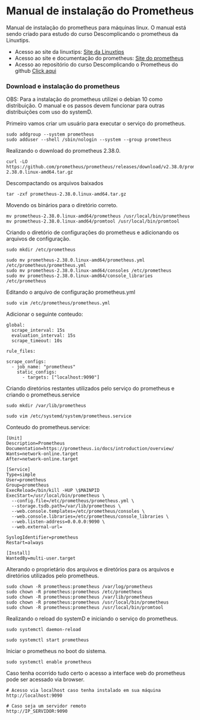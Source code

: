 # Manual de instalação do Prometheus

Manual de instalação do prometheus para máquinas linux. O manual está sendo criado para estudo do curso Descomplicando o prometheus da Linuxtips.

* Acesso ao site da linuxtips: [Site da Linuxtips](https://www.linuxtips.io/)
* Acesso ao site e documentação do prometheus: [Site do prometheus](https://prometheus.io)
* Acesso ao repositório do curso Descomplicando o Prometheus do github [Click aqui](https://github.com/badtuxx/DescomplicandoPrometheus)



### Download e instalação do prometheus

OBS: Para a instalação do prometheus utilizei o debian 10 como distribuição. O manual e os passos devem funcionar para outras distribuições com uso do systemD.

Primeiro vamos criar um usuário para executar o serviço do prometheus.
```
sudo addgroup --system prometheus
sudo adduser --shell /sbin/nologin --system --group prometheus
```

Realizando o download do prometheus 2.38.0.
```
curl -LO https://github.com/prometheus/prometheus/releases/download/v2.38.0/prometheus-2.38.0.linux-amd64.tar.gz
```

Descompactando os arquivos baixados
```
tar -zxf prometheus-2.38.0.linux-amd64.tar.gz
```

Movendo os binários para o diretório correto.
```
mv prometheus-2.38.0.linux-amd64/prometheus /usr/local/bin/prometheus
mv prometheus-2.38.0.linux-amd64/promtool /usr/local/bin/promtool
```

Criando o diretório de configurações do prometheus e adicionando os arquivos de configuração.
```
sudo mkdir /etc/prometheus

sudo mv prometheus-2.38.0.linux-amd64/prometheus.yml /etc/prometheus/prometheus.yml
sudo mv prometheus-2.38.0.linux-amd64/consoles /etc/prometheus
sudo mv prometheus-2.38.0.linux-amd64/console_libraries /etc/prometheus
```

Editando o arquivo de configuração prometheus.yml
```
sudo vim /etc/prometheus/prometheus.yml
```

Adicionar o seguinte conteudo:
```
global:
  scrape_interval: 15s
  evaluation_interval: 15s
  scrape_timeout: 10s
  
rule_files:

scrape_configs:
  - job_name: "prometheus"
    static_configs:
      - targets: ["localhost:9090"]
```

Criando diretórios restantes utilizados pelo serviço do prometheus e criando o prometheus.service
```
sudo mkdir /var/lib/prometheus

sudo vim /etc/systemd/system/prometheus.service
```

Conteudo do prometheus.service:
```
[Unit]
Description=Prometheus
Documentation=https://prometheus.io/docs/introduction/overview/
Wants=network-online.target
After=network-online.target

[Service]
Type=simple
User=prometheus
Group=prometheus
ExecReload=/bin/kill -HUP \$MAINPID
ExecStart=/usr/local/bin/prometheus \
  --config.file=/etc/prometheus/prometheus.yml \
  --storage.tsdb.path=/var/lib/prometheus \
  --web.console.templates=/etc/prometheus/consoles \
  --web.console.libraries=/etc/prometheus/console_libraries \
  --web.listen-address=0.0.0.0:9090 \
  --web.external-url=

SyslogIdentifier=prometheus
Restart=always

[Install]
WantedBy=multi-user.target
```

Alterando o proprietário dos arquivos e diretórios para os arquivos e diretórios utilizados pelo prometheus.
```
sudo chown -R prometheus:prometheus /var/log/prometheus
sudo chown -R prometheus:prometheus /etc/prometheus
sudo chown -R prometheus:prometheus /var/lib/prometheus
sudo chown -R prometheus:prometheus /usr/local/bin/prometheus
sudo chown -R prometheus:prometheus /usr/local/bin/promtool
```

Realizando o reload do systemD e iniciando o serviço do prometheus.

```
sudo systemctl daemon-reload

sudo systemctl start prometheus
```

Iniciar o prometheus no boot do sistema.
```
sudo systemctl enable prometheus
```

Caso tenha ocorrido tudo certo o acesso a interface web do prometheus pode ser acessado via browser.
```
# Acesso via localhost caso tenha instalado em sua máquina
http://localhost:9090

# Caso seja um servidor remoto
http://IP_SERVIDOR:9090
```
